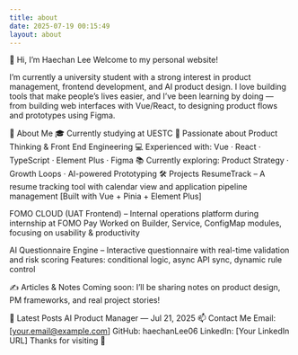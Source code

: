 ```yaml
---
title: about
date: 2025-07-19 00:15:49
layout: about
---
```


👋 Hi, I’m Haechan Lee
Welcome to my personal website!

I’m currently a university student with a strong interest in product management, frontend development, and AI product design. I love building tools that make people’s lives easier, and I’ve been learning by doing — from building web interfaces with Vue/React, to designing product flows and prototypes using Figma.

💼 About Me
🎓 Currently studying at UESTC
🧠 Passionate about Product Thinking & Front End Engineering
💻 Experienced with:
Vue · React · TypeScript · Element Plus · Figma
📚 Currently exploring:
Product Strategy · Growth Loops · AI-powered Prototyping
🛠️ Projects
ResumeTrack – A resume tracking tool with calendar view and application pipeline management
[Built with Vue + Pinia + Element Plus]

FOMO CLOUD (UAT Frontend) – Internal operations platform during internship at FOMO Pay
Worked on Builder, Service, ConfigMap modules, focusing on usability & productivity

AI Questionnaire Engine – Interactive questionnaire with real-time validation and risk scoring
Features: conditional logic, async API sync, dynamic rule control

✍️ Articles & Notes
Coming soon: I’ll be sharing notes on product design, PM frameworks, and real project stories!

📝 Latest Posts
AI Product Manager — Jul 21, 2025
📫 Contact Me
Email: [your.email@example.com]
GitHub: haechanLee06
LinkedIn: [Your LinkedIn URL]
Thanks for visiting 🙌

